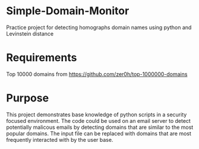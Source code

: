 # Simple-Domain-Monitor
Practice project for detecting homographs domain names using python and Levinstein distance

# Requirements
Top 10000 domains from https://github.com/zer0h/top-1000000-domains

# Purpose
This project demonstrates base knowledge of python scripts in a security focused environment. The code could be used on an email server to detect potentially malicous emails by detecting domains that are similar to the most popular domains. The input file can be replaced with domains that are most frequently interacted with by the user base.

